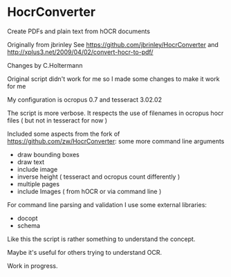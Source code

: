 HocrConverter
=============

Create PDFs and plain text from hOCR documents

Originally from jbrinley
See https://github.com/jbrinley/HocrConverter
and http://xplus3.net/2009/04/02/convert-hocr-to-pdf/

Changes by C.Holtermann

Original script didn't work for me so I made some changes to make it work for me

My configuration is ocropus 0.7 and tesseract 3.02.02

The script is more verbose. It respects the use of filenames in ocropus hocr files ( but not in tesseract for now )

Included some aspects from the fork of https://github.com/zw/HocrConverter:
some more command line arguments
 - draw bounding boxes
 - draw text
 - include image
 - inverse height ( tesseract and ocropus count differently )
 - multiple pages
 - include Images ( from hOCR or via command line )

For command line parsing and validation I use some external libraries:
- docopt
- schema

Like this the script is rather something to understand the concept.

Maybe it's useful for others trying to understand OCR.

Work in progress.
